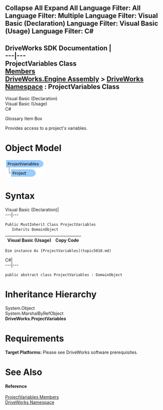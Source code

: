 Collapse All Expand All Language Filter: All  Language Filter: Multiple  Language Filter: Visual Basic (Declaration) Language Filter: Visual Basic (Usage) Language Filter: C#  
---  
DriveWorks SDK Documentation  |   
---|---  
ProjectVariables Class   
[Members](topic5011.md)   
[DriveWorks.Engine Assembly](topic2156.md) > [DriveWorks Namespace](topic2159.md) : ProjectVariables Class  
---  
  
Visual Basic (Declaration)    
Visual Basic (Usage)    
C# 

Glossary Item Box

Provides access to a project's variables. 

# Object Model

![](dotnetdiagramimages/image246.png)

# Syntax

Visual Basic (Declaration)|   
---|---  
      
    
    Public MustInherit Class ProjectVariables 
       Inherits DomainObject  
  
Visual Basic (Usage)| Copy Code  
---|---  
      
    
    Dim instance As [ProjectVariables](topic5010.md)  
  
C#|   
---|---  
      
    
    public abstract class ProjectVariables : DomainObject   
  
# Inheritance Hierarchy

System.Object  
System.MarshalByRefObject  
**DriveWorks.ProjectVariables**  


# Requirements

**Target Platforms:** Please see DriveWorks software prerequisites.

# See Also

#### Reference

[ProjectVariables Members](topic5011.md)   
[DriveWorks Namespace](topic2159.md)


